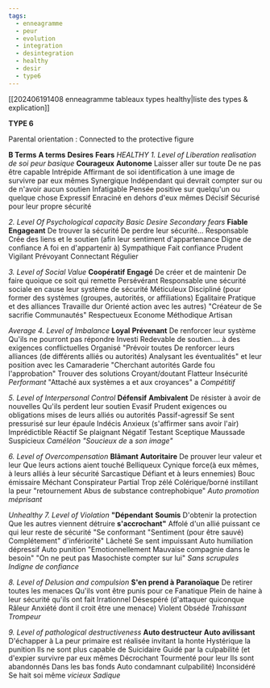 ```yaml
---
tags:
  - enneagramme
  - peur
  - evolution
  - integration
  - desintegration
  - healthy
  - desir
  - type6
---
```

[[202406191408 enneagramme tableaux types healthy|liste des types & explication]]

**TYPE 6**

Parental orientation : Connected to the protective figure

**B Terms**                 **A terms**                 **Desires**                           **Fears**
*HEALTHY*
*1. Level of Liberation*                   *realisation de soi*                    *peur basique*
**Courageux**    **Autonome**            Laisser aller sur toute                      De ne pas être capable
Intrépide        Affirmant de soi     identification à une image              de survivre par eux mêmes
Synergique     Indépendant          qui devrait compter sur                   ou de n'avoir aucun soutien
Infatigable      Pensée positive      sur quelqu'un ou quelque chose
Expressif         Enraciné                 en dehors d'eux mêmes
Décisif             Sécurisé                 pour leur propre sécurité

*2. Level Of Psychological capacity*     *Basic Desire*                     *Secondary fears*
**Fiable**                      **Engageant**         De trouver la sécurité    De perdre leur sécurité...
Responsable            Crée des liens    et le soutien (afin            leur sentiment d'appartenance
Digne de confiance  A foi en             d'appartenir à)
Sympathique            Fait confiance
Prudent                    Vigilant
Prévoyant                 Connectant
Régulier

*3. Level of Social Value*
**Coopératif**          **Engagé**             De créer et de maintenir          De faire quoique ce soit qui remette
Persévérant          Responsable      une sécurité sociale                 en cause leur système de sécurité
Méticuleux           Discipliné           (pour former des systèmes      (groupes, autorités, or affiliations)
Egalitaire              Pratique             et des alliances 
Travaille dur         Orienté action     avec les autres)
"Créateur de        Se sacrifie 
Communautés"    Respectueux
Econome              Méthodique
Artisan

*Average*
*4. Level of Imbalance*
**Loyal**                         **Prévenant**                  De renforcer leur système      Qu'ils ne pourront pas répondre
Investi                        Redevable                  de soutien....                            à des exigences conflictuelles
Organisé                    "Prévoir toutes           De renforcer leurs alliances    (de différents alliés ou autorités)
Analysant                   les éventualités"         et leur position avec les
Camaraderie              "Cherchant                  autorités
Garde fou                   l'approbation"
Trouver des solutions Croyant/doutant
Flatteur                       Insécurité
*Performant*                 "Attaché aux systèmes
a                                  et aux croyances"
a                                  *Compétitif*

*5. Level of Interpersonal Control*
**Défensif**             **Ambivalent**               De résister à avoir de nouvelles    Qu'ils perdent leur soutien
Evasif                  Prudent                      exigences ou obligations mises     de leurs alliés ou autorités
Passif-agressif    Se sent pressurisé      sur leur épaule
Indécis                Anxieux                      (s'affirmer sans avoir l'air)
Imprédictible      Réactif
Se plaignant       Négatif
Testant                Sceptique
Maussade           Suspicieux
*Caméléon*           *"Soucieux de*
a                          *son image"*

*6. Level of Overcompensation*
**Blâmant**               **Autoritaire**             De prouver leur valeur et leur         Que leurs actions aient touché
Belliqueux             Cynique                  force(à eux mêmes, à leurs alliés      à leur sécurité
Sarcastique            Défiant                   et à leurs ennemies)
Bouc émissaire      Méchant 
Conspirateur          Partial
Trop zélé                Colérique/borné
instillant la peur     "retournement 
Abus de substance  contrephobique"
*Auto promotion*      *méprisant*

*Unhealthy*
*7. Level of Violation*
**"Dépendant**            **Soumis**                          D'obtenir la protection    Que les autres viennent détruire
**s'accrochant"**          Affolé                             d'un allié puissant            ce qui leur reste de sécurité
"Se conformant        "Sentiment                     (pour être sauvé)
Complétement"        d'infériorité"
Lâcheté                     Se sent impuissant
Auto humiliation       dépressif
Auto punition             "Emotionnellement
Mauvaise compagnie  dans le besoin"
"On ne peut pas         Masochiste
compter sur lui"          *Sans scrupules*
*Indigne de confiance*

*8. Level of Delusion and compulsion*
**S'en prend à**    **Paranoïaque**      De retirer toutes les menaces          Qu'ils vont être punis pour ce 
Fanatique          Plein de haine     à leur sécurité                                  qu'ils ont fait
Irrationnel         Désespéré           (d'attaquer quiconque 
Râleur                Anxiété               dont il croit être une menace)
Violent              Obsédé
*Trahissant*          *Trompeur*

*9. Level of pathological destructiveness*
**Auto destructeur**      **Auto avilissant**             D'échapper à           La peur primaire est réalisée
invitant la honte         Hystérique                     la punition               Ils ne sont plus capable de 
Suicidaire                   Guidé par la culpabilité  (et d'expier              survivre par eux mêmes
Décrochant                Tourmenté                      pour leur                 Ils sont abandonnés
Dans les bas fonds     Auto condamnant          culpabilité)
Inconsidéré                Se hait soi même
*vicieux*                       *Sadique*
